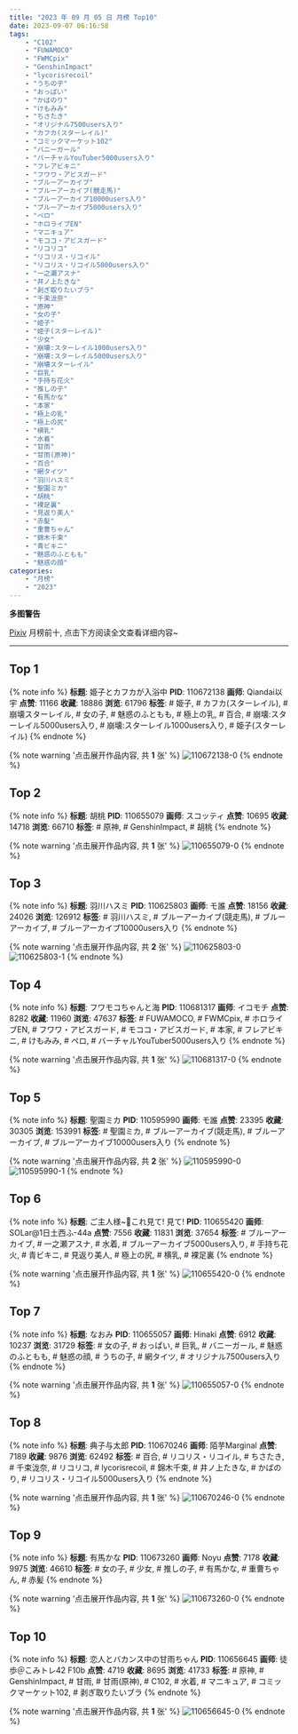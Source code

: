 ```yaml
---
title: "2023 年 09 月 05 日 月榜 Top10"
date: 2023-09-07 06:16:58
tags:
    - "C102"
    - "FUWAMOCO"
    - "FWMCpix"
    - "GenshinImpact"
    - "lycorisrecoil"
    - "うちの子"
    - "おっぱい"
    - "かばのり"
    - "けもみみ"
    - "ちさたき"
    - "オリジナル7500users入り"
    - "カフカ(スターレイル)"
    - "コミックマーケット102"
    - "バニーガール"
    - "バーチャルYouTuber5000users入り"
    - "フレアビキニ"
    - "フワワ・アビスガード"
    - "ブルーアーカイブ"
    - "ブルーアーカイブ(競走馬)"
    - "ブルーアーカイブ10000users入り"
    - "ブルーアーカイブ5000users入り"
    - "ペロ"
    - "ホロライブEN"
    - "マニキュア"
    - "モココ・アビスガード"
    - "リコリコ"
    - "リコリス・リコイル"
    - "リコリス・リコイル5000users入り"
    - "一之瀬アスナ"
    - "井ノ上たきな"
    - "剥ぎ取りたいブラ"
    - "千束泷奈"
    - "原神"
    - "女の子"
    - "姫子"
    - "姫子(スターレイル)"
    - "少女"
    - "崩壊:スターレイル1000users入り"
    - "崩壊:スターレイル5000users入り"
    - "崩壊スターレイル"
    - "巨乳"
    - "手持ち花火"
    - "推しの子"
    - "有馬かな"
    - "本家"
    - "極上の乳"
    - "極上の尻"
    - "横乳"
    - "水着"
    - "甘雨"
    - "甘雨(原神)"
    - "百合"
    - "網タイツ"
    - "羽川ハスミ"
    - "聖園ミカ"
    - "胡桃"
    - "裸足裏"
    - "見返り美人"
    - "赤髪"
    - "重曹ちゃん"
    - "錦木千束"
    - "青ビキニ"
    - "魅惑のふともも"
    - "魅惑の顔"
categories:
    - "月榜"
    - "2023"
---
```


<i class="fa fa-triangle-exclamation"></i>**多图警告**<i class="fa fa-triangle-exclamation"></i>

[Pixiv](https://www.pixiv.net/) 月榜前十, 点击下方阅读全文查看详细内容~

<!-- more -->

---

## Top 1

{% note info %}
**标题**: 姫子とカフカが入浴中
**PID**: 110672138 **画师**: Qiandai以宇
**点赞**: 11166 **收藏**: 18886 **浏览**: 61796
**标签**: # 姫子, # カフカ(スターレイル), # 崩壊スターレイル, # 女の子, # 魅惑のふともも, # 極上の乳, # 百合, # 崩壊:スターレイル5000users入り, # 崩壊:スターレイル1000users入り, # 姫子(スターレイル)
{% endnote %}

{% note warning '点击展开作品内容, 共 **1** 张' %}
![110672138-0](https://i.pixiv.re/img-original/img/2023/08/09/17/44/29/110672138_p0.png)
{% endnote %}

## Top 2

{% note info %}
**标题**: 胡桃
**PID**: 110655079 **画师**: スコッティ
**点赞**: 10695 **收藏**: 14718 **浏览**: 66710
**标签**: # 原神, # GenshinImpact, # 胡桃
{% endnote %}

{% note warning '点击展开作品内容, 共 **1** 张' %}
![110655079-0](https://i.pixiv.re/img-original/img/2023/08/09/00/00/44/110655079_p0.jpg)
{% endnote %}

## Top 3

{% note info %}
**标题**: 羽川ハスミ
**PID**: 110625803 **画师**: モ誰
**点赞**: 18156 **收藏**: 24026 **浏览**: 126912
**标签**: # 羽川ハスミ, # ブルーアーカイブ(競走馬), # ブルーアーカイブ, # ブルーアーカイブ10000users入り
{% endnote %}

{% note warning '点击展开作品内容, 共 **2** 张' %}
![110625803-0](https://i.pixiv.re/img-original/img/2023/08/08/00/01/36/110625803_p0.jpg)
![110625803-1](https://i.pixiv.re/img-original/img/2023/08/08/00/01/36/110625803_p1.jpg)
{% endnote %}

## Top 4

{% note info %}
**标题**: フワモコちゃんと海
**PID**: 110681317 **画师**: イコモチ
**点赞**: 8282 **收藏**: 11960 **浏览**: 47637
**标签**: # FUWAMOCO, # FWMCpix, # ホロライブEN, # フワワ・アビスガード, # モココ・アビスガード, # 本家, # フレアビキニ, # けもみみ, # ペロ, # バーチャルYouTuber5000users入り
{% endnote %}

{% note warning '点击展开作品内容, 共 **1** 张' %}
![110681317-0](https://i.pixiv.re/img-original/img/2023/08/09/22/50/08/110681317_p0.png)
{% endnote %}

## Top 5

{% note info %}
**标题**: 聖園ミカ
**PID**: 110595990 **画师**: モ誰
**点赞**: 23395 **收藏**: 30305 **浏览**: 153991
**标签**: # 聖園ミカ, # ブルーアーカイブ(競走馬), # ブルーアーカイブ, # ブルーアーカイブ10000users入り
{% endnote %}

{% note warning '点击展开作品内容, 共 **2** 张' %}
![110595990-0](https://i.pixiv.re/img-original/img/2023/08/07/00/01/22/110595990_p0.jpg)
![110595990-1](https://i.pixiv.re/img-original/img/2023/08/07/00/01/22/110595990_p1.jpg)
{% endnote %}

## Top 6

{% note info %}
**标题**: ご主人様~💙これ見て! 見て!
**PID**: 110655420 **画师**: SOLar@1日土西ふ-44a
**点赞**: 7556 **收藏**: 11831 **浏览**: 37654
**标签**: # ブルーアーカイブ, # 一之瀬アスナ, # 水着, # ブルーアーカイブ5000users入り, # 手持ち花火, # 青ビキニ, # 見返り美人, # 極上の尻, # 横乳, # 裸足裏
{% endnote %}

{% note warning '点击展开作品内容, 共 **1** 张' %}
![110655420-0](https://i.pixiv.re/img-original/img/2023/08/09/00/04/50/110655420_p0.png)
{% endnote %}

## Top 7

{% note info %}
**标题**: なおみ
**PID**: 110655057 **画师**: Hinaki
**点赞**: 6912 **收藏**: 10237 **浏览**: 31729
**标签**: # 女の子, # おっぱい, # 巨乳, # バニーガール, # 魅惑のふともも, # 魅惑の顔, # うちの子, # 網タイツ, # オリジナル7500users入り
{% endnote %}

{% note warning '点击展开作品内容, 共 **1** 张' %}
![110655057-0](https://i.pixiv.re/img-original/img/2023/08/09/00/00/37/110655057_p0.jpg)
{% endnote %}

## Top 8

{% note info %}
**标题**: 典子与太郎
**PID**: 110670246 **画师**: 陌芋Marginal
**点赞**: 7189 **收藏**: 9876 **浏览**: 62492
**标签**: # 百合, # リコリス・リコイル, # ちさたき, # 千束泷奈, # リコリコ, # lycorisrecoil, # 錦木千束, # 井ノ上たきな, # かばのり, # リコリス・リコイル5000users入り
{% endnote %}

{% note warning '点击展开作品内容, 共 **1** 张' %}
![110670246-0](https://i.pixiv.re/img-original/img/2023/08/09/16/02/46/110670246_p0.jpg)
{% endnote %}

## Top 9

{% note info %}
**标题**: 有馬かな
**PID**: 110673260 **画师**: Noyu
**点赞**: 7178 **收藏**: 9975 **浏览**: 46610
**标签**: # 女の子, # 少女, # 推しの子, # 有馬かな, # 重曹ちゃん, # 赤髪
{% endnote %}

{% note warning '点击展开作品内容, 共 **1** 张' %}
![110673260-0](https://i.pixiv.re/img-original/img/2023/08/09/18/31/59/110673260_p0.jpg)
{% endnote %}

## Top 10

{% note info %}
**标题**: 恋人とバカンス中の甘雨ちゃん
**PID**: 110656645 **画师**: 徒歩＠こみトレ42 F10b
**点赞**: 4719 **收藏**: 8695 **浏览**: 41733
**标签**: # 原神, # GenshinImpact, # 甘雨, # 甘雨(原神), # C102, # 水着, # マニキュア, # コミックマーケット102, # 剥ぎ取りたいブラ
{% endnote %}

{% note warning '点击展开作品内容, 共 **1** 张' %}
![110656645-0](https://i.pixiv.re/img-original/img/2023/08/09/00/39/59/110656645_p0.png)
{% endnote %}
